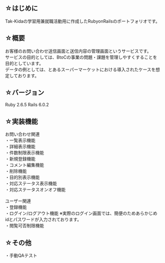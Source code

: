 <h2>☆はじめに</h2>
Tak-Kidaの学習用兼就職活動用に作成したRubyonRailsのポートフォリオです。

<h2>☆概要</h2>
お客様のお問い合わせ送信画面と送信内容の管理画面というサービスです。<br>
サービスの目的としては、BtoCの事業の問題・課題を管理しやすくすることを目的としています。<br>
データの例としては、とあるスーパーマーケットにおける導入されたケースを想定しております。<br>

<h2>☆バージョン</h2>
Ruby 2.6.5  
Rails 6.0.2  

<h2>☆実装機能</h2>
お問い合わせ関連<br>
・一覧表示機能<br>
・詳細表示機能<br>
・件数制限表示機能<br>  
・新規登録機能<br>
・コメント編集機能<br>
・削除機能<br>
・目的別表示機能<br>
・対応ステータス表示機能<br>
・対応ステータスオンオフ機能<br>
<br>
ユーザー関連<br>
・登録機能<br>
・ログイン/ログアウト機能
  ※実際のログイン画面では、簡便のためあらかじめidとパスワードが入力されております。 <br>   
・閲覧可否制限機能<br>

<h2>☆その他</h2>
・手動QAテスト 
 
